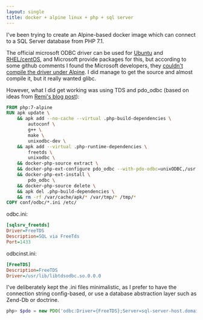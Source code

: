 ```yaml
---
layout: single
title: docker + alpine linux + php + sql server
---
```


I've been trying to create an Alpine-based docker image which can connect to a SQL Server database from PHP 7.1.

The official microsoft ODBC driver can be used for [Ubuntu](https://sqlchoice.azurewebsites.net/en-us/sql-server/developer-get-started/php/ubuntu/) and [RHEL/centOS](https://sqlchoice.azurewebsites.net/en-us/sql-server/developer-get-started/php/rhel/), and Microsoft provide packages for this, but according to some github comments I found the Microsoft developers, they [couldn't compile the driver under Alpine](https://github.com/Microsoft/msphpsql/issues/300#issuecomment-282458676). I did manage to get the source and almost compile it, but it really wanted glibc.

However, what I did get working was using TDS and pdo_odbc (based on ideas from [Remi's blog post](https://blog.remirepo.net/post/2016/09/20/Microsoft-SQL-Server-from-PHP)):

```Dockerfile
FROM php:7-alpine
RUN apk update \
    && apk add --no-cache --virtual .php-build-dependencies \
        autoconf \
        g++ \
        make \
        unixodbc-dev \
    && apk add --virtual .php-runtime-dependencies \
        freetds \
        unixodbc \
    && docker-php-source extract \
    && docker-php-ext-configure pdo_odbc --with-pdo-odbc=unixODBC,/usr \
    && docker-php-ext-install \
        pdo_odbc \
    && docker-php-source delete \
    && apk del .php-build-dependencies \
    && rm -rf /var/cache/apk/* /var/tmp/* /tmp/*
COPY conf/odbc/*.ini /etc/
```

odbc.ini:

```INI
[sqlsrv_freetds]
Driver=FreeTDS
Description=SQL via FreeTds
Port=1433
```
odbcinst.ini:

```INI
[FreeTDS]
Description=FreeTDS
Driver=/usr/lib/libtdsodbc.so.0.0.0
```
I've deliberately kept the .ini files minimalistic, as I prefer to have the connection string config-based, or use a database abstraction layer such as Zend-Db or doctrine.

```php
php> $pdo = new PDO('odbc:Driver={FreeTDS};Server=sql-server-host.domain.com;Database=MyDatabase;Port=1433', 'username', 'password');
```
